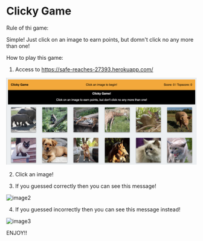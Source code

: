 # Clicky Game

Rule of thi game:

Simple! Just click on an image to earn points, but domn't click no any more than one!


How to play this game:

1. Access to https://safe-reaches-27393.herokuapp.com/

![image1](https://github.com/pikopiri127/react-game1/blob/master/clicky-gane-main.png)

2. Click an image!

3. If you guessed correctly then you can see this message!

![image2](https://github.com/pikopiri127/react-game1/clicky-game-message1.png)

4. If you guessed incorrectly then you can see this message instead!

![image3](https://github.com/pikopiri127/react-game1/clicky-game-message2.png)


ENJOY!!
